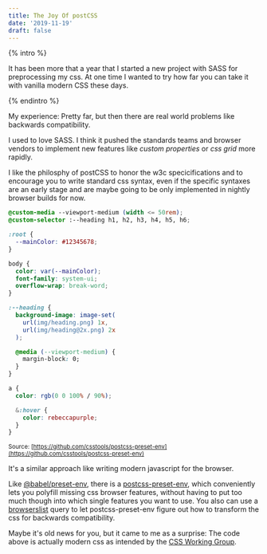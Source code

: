 ```yaml
---
title: The Joy Of postCSS
date: '2019-11-19'
draft: false
---
```


{% intro %}

It has been more that a year that I started a new project with SASS for preprocessing my css. At one time I wanted to try how far you can take it with vanilla modern CSS these days.

{% endintro %}

My experience: Pretty far, but then there are real world problems like backwards compatibility.

I used to love SASS. I think it pushed the standards teams and browser vendors to implement new features like _custom properties_ or _css grid_ more rapidly.

I like the philosphy of postCSS to honor the w3c specicifications and to encourage you to write standard css syntax, even if the specific syntaxes are an early stage and are maybe going to be only implemented in nightly browser builds for now.

```css
@custom-media --viewport-medium (width <= 50rem);
@custom-selector :--heading h1, h2, h3, h4, h5, h6;

:root {
  --mainColor: #12345678;
}

body {
  color: var(--mainColor);
  font-family: system-ui;
  overflow-wrap: break-word;
}

:--heading {
  background-image: image-set(
    url(img/heading.png) 1x,
    url(img/heading@2x.png) 2x
  );

  @media (--viewport-medium) {
    margin-block: 0;
  }
}

a {
  color: rgb(0 0 100% / 90%);

  &:hover {
    color: rebeccapurple;
  }
}
```

<small>Source: [https://github.com/csstools/postcss-preset-env](https://github.com/csstools/postcss-preset-env)</small>

It's a similar approach like writing modern javascript for the browser.

Like [@babel/preset-env](https://babeljs.io/docs/en/next/babel-preset-env.html), there is a [postcss-preset-env](https://github.com/csstools/postcss-preset-env), which conveniently lets you polyfill missing css browser features, without having to put too much though into which single features you want to use. You also can use a [browserslist](https://github.com/browserslist/browserslist) query to let postcss-preset-env figure out how to transform the css for backwards compatibility.

Maybe it's old news for you, but it came to me as a surprise: The code above is actually modern css as intended by the [CSS Working Group](https://www.w3.org/Style/CSS/members.en).
